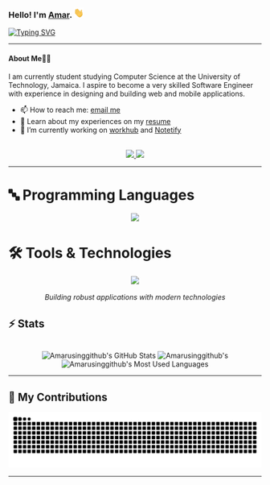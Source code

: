 ### Hello! I'm [Amar](https://amar-campbell.github.io). <a href="https://amar-campbell.github.io"><img src="assets/wave.gif" width="20px" height="20px" /></a>


<a href="https://git.io/typing-svg"><img src="https://readme-typing-svg.herokuapp.com?font=Fira+Code&pause=1000&width=435&lines=Welcome+to+my+Github+!!;Check+out+my+projects+!!" alt="Typing SVG" /></a>
<!--
**Amarusinggithub/Amarusinggithub** is a ✨ _special_ ✨ repository because its `README.md` (this file) appears on your GitHub profile.

Here are some ideas to get you started:

- 🔭 I’m currently working on ...
- 🌱 I’m currently learning ...
- 👯 I’m looking to collaborate on ...
- 🤔 I’m looking for help with ...
- 💬 Ask me about ...
- 📫 How to reach me: ...
- 😄 Pronouns: ...
- ⚡ Fun fact: ...
-->


---

#### About Me👨‍💻
<div align="left">

<p> I am currently student studying Computer Science at the University of Technology, Jamaica. I aspire to become a very skilled  Software Engineer with experience in designing and building web and mobile applications.</p>
<ul>

  <li> 📫 How to reach me: <a href="mailto:amarcampbell75@gmail.com">email me</a></li>
  <li> 📄 Learn about my experiences on my <a href="https://github.com/Amarusinggithub/resume">resume</a></li>
  <li> 🔭 I’m currently working on <a href="[https://adam-mcdaniel.github.io/blog/compiler-shell-text-editor-trifecta/](https://github.com/Amarusinggithub/workhub)">workhub</a> and <a href="[https://adam-mcdaniel.github.io/sage-website](https://github.com/Amarusinggithub/Notetify)">Notetify</a></li>

</ul>
</div>

<br>

<div align="center">
  <a href="amarcampbell75@gmail.com">
    <img src="https://img.shields.io/badge/Gmail-333333?style=for-the-badge&logo=gmail&logoColor=red" />
  </a>
  <a href="https://linkedin.com/in/amar-campbel" target="_blank">
    <img src="https://img.shields.io/badge/LinkedIn-0077B5?style=for-the-badge&logo=linkedin&logoColor=white" target="_blank" />
  </a>
</div>


<hr>

# 🔤 Programming Languages
<p align="center">
  <img src="https://skillicons.dev/icons?i=java,python,ts,js,php,go,c,cs,cpp,dart" />
</p>

# 🛠️ Tools & Technologies
<p align="center">
  <img src="https://skillicons.dev/icons?i=spring,django,react,nextjs,vue,laravel,dotnet,flutter,mysql,postgres,prisma,redis,html,css,tailwind,docker,kubernetes,aws,nginx,git,npm,postman,figma,visualstudio,vscode,cypress,vitest,vercel,windows,androidstudio" />
</p>

<div align="center">
  
  *Building robust applications with modern technologies*
  
</div>


## ⚡️ Stats

<br>

<div align=center>
  <img width=390 src="https://github-readme-stats.vercel.app/api?username=amarusinggithub&theme=transparent&count_private=true&show_icons=true&rank_icon=github&locale=en" alt="Amarusinggithub's GitHub Stats" />
  <img width=390 src="https://github-readme-streak-stats.herokuapp.com/?user=amarusinggithub&theme=transparent&count_private=true&border_radius=10&locale=en" alt="Amarusinggithub's" />
  <img width=325 src="https://github-readme-stats.vercel.app/api/top-langs?username=amarusinggithub&theme=transparent&layout=donut&hide=css&langs_count=8&border_radius=10&show_icons=true&locale=en" alt="Amarusinggithub's Most Used Languages" />
</div>

<hr>


## 🐍 My Contributions

<div align="center">
  <picture>
    <source media="(prefers-color-scheme: dark)" srcset="https://raw.githubusercontent.com/Amarusinggithub/Amarusinggithub/output/github-contribution-grid-snake-dark.svg" />
    <source media="(prefers-color-scheme: light)" srcset="https://raw.githubusercontent.com/Amarusinggithub/Amarusinggithub/output/github-contribution-grid-snake.svg" />
    <img alt="github-snake" src="https://raw.githubusercontent.com/Amarusinggithub/Amarusinggithub/output/github-contribution-grid-snake.svg" />
  </picture>
</div>

<hr>

